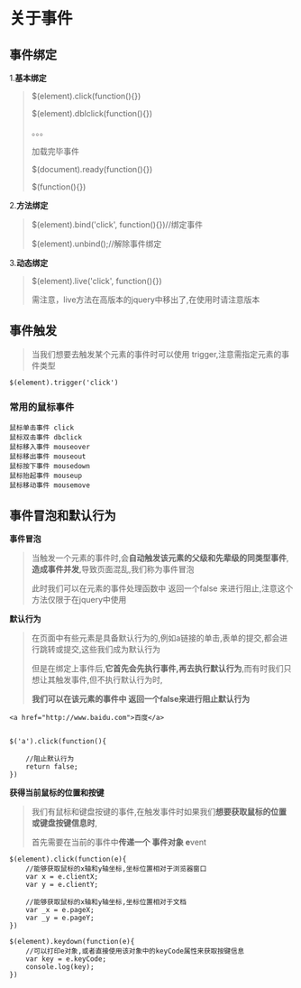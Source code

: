 # 关于事件

## 事件绑定

1.**基本绑定**

> $(element).click(function(){})
>
> $(element).dblclick(function(){})
>
> 。。。
>
> 加载完毕事件
>
> $(document).ready(function(){})
>
> $(function(){})

2.**方法绑定**

> $(element).bind('click', function(){})//绑定事件
>
> $(element).unbind();//解除事件绑定

3.**动态绑定**

> $(element).live('click', function(){})
>
> 需注意，live方法在高版本的jquery中移出了,在使用时请注意版本

## 事件触发

> 当我们想要去触发某个元素的事件时可以使用 trigger,注意需指定元素的事件类型

```
$(element).trigger('click')
```

### 常用的鼠标事件

```
鼠标单击事件 click
鼠标双击事件 dbclick
鼠标移入事件 mouseover
鼠标移出事件 mouseout
鼠标按下事件 mousedown
鼠标抬起事件 mouseup
鼠标移动事件 mousemove
```







## 事件冒泡和默认行为

**事件冒泡**

> 当触发一个元素的事件时,会**自动触发该元素的父级和先辈级的同类型事件**,**造成事件并发**,导致页面混乱,我们称为事件冒泡
>
> 此时我们可以在元素的事件处理函数中 返回一个false 来进行阻止,注意这个方法仅限于在jquery中使用

**默认行为**

> 在页面中有些元素是具备默认行为的,例如a链接的单击,表单的提交,都会进行跳转或提交,这些我们成为默认行为
>
> 但是在绑定上事件后,**它首先会先执行事件,再去执行默认行为**,而有时我们只想让其触发事件,但不执行默认行为时,
>
> **我们可以在该元素的事件中 返回一个false来进行阻止默认行为**

```
<a href="http://www.baidu.com">百度</a>


$('a').click(function(){

    //阻止默认行为
    return false;
})
```

**获得当前鼠标的位置和按键**

> 我们有鼠标和键盘按键的事件,在触发事件时如果我们**想要获取鼠标的位置或键盘按键信息时**,
>
> 首先需要在当前的事件中**传递一个 事件对象 e**vent

```
$(element).click(function(e){
    //能够获取鼠标的x轴和y轴坐标,坐标位置相对于浏览器窗口
    var x = e.clientX;
    var y = e.clientY;

    //能够获取鼠标的x轴和y轴坐标,坐标位置相对于文档
    var _x = e.pageX;
    var _y = e.pageY;
})

$(element).keydown(function(e){
    //可以打印e对象,或者直接使用该对象中的keyCode属性来获取按键信息
    var key = e.keyCode;
    console.log(key);
})
```